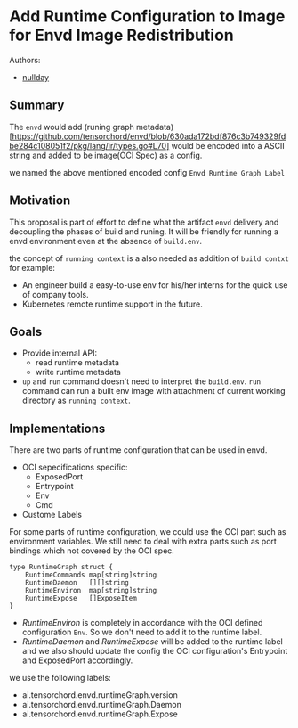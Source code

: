 # Add Runtime Configuration to Image for Envd Image Redistribution
Authors:
- [nullday](https://github.com/aseaday)

## Summary

The `envd` would add (runing graph metadata)[https://github.com/tensorchord/envd/blob/630ada172bdf876c3b749329fdbe284c108051f2/pkg/lang/ir/types.go#L70] would be encoded into a ASCII string and added to be image(OCI Spec) as a config. 

we named the above mentioned encoded config `Envd Runtime Graph Label`

## Motivation

This proposal is part of effort to define what the artifact `envd` delivery and decoupling the phases of build and runing. It will be friendly for running a envd environment even at the absence of `build.env`.

the concept of `running context` is a also needed as addition of `build contxt` for example:

- An engineer build a easy-to-use env for his/her interns for the quick use of company tools.
- Kubernetes remote runtime support in the future.

## Goals
- Provide internal API:
    - read runtime metadata
    - write runtime metadata
- `up` and `run` command doesn't need to interpret the `build.env`. `run` command can run a built env image with attachment of current working directory as `running context`.

## Implementations

There are two parts of runtime configuration that can be used in envd.
- OCI sepecifications specific:
    - ExposedPort
    - Entrypoint
    - Env
    - Cmd
- Custome Labels

For some parts of runtime configuration, we could use the OCI part such as environment variables. We still need to deal with extra parts such as port bindings which not covered by the OCI spec.

```golang
type RuntimeGraph struct {
	RuntimeCommands map[string]string
	RuntimeDaemon   [][]string
	RuntimeEnviron  map[string]string
	RuntimeExpose   []ExposeItem
}
```

- *RuntimeEnviron* is completely in accordance with the OCI defined configuration `Env`. So we don't need to add it to the runtime label.
- *RuntimeDaemon* and *RuntimeExpose* will be added to the runtime label and we also should update the config the OCI configuration's Entrypoint and ExposedPort accordingly.

we use the following labels:

- ai.tensorchord.envd.runtimeGraph.version
- ai.tensorchord.envd.runtimeGraph.Daemon
- ai.tensorchord.envd.runtimeGraph.Expose